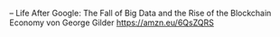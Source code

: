 – Life After Google: The Fall of Big Data and the Rise of the Blockchain Economy von George Gilder
https://amzn.eu/6QsZQRS